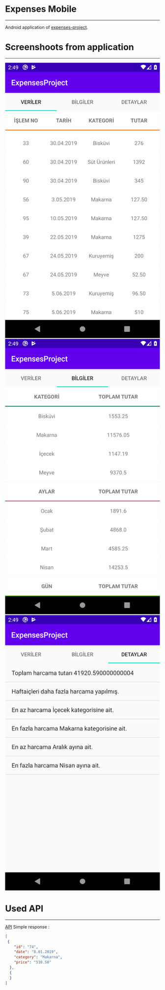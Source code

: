 # Expenses Mobile
-------
Android application of [expenses-project](https://github.com/nejdetkadir/expenses-project).
# Screenshoots from application
-------
![Database](docs/Screenshot_1.png)
![Database](docs/Screenshot_2.png)
![Database](docs/Screenshot_3.png)
# Used API
-------
[API](https://api.nejdetkadirbektas.com/expenses/) 
Simple response :
```json
[
 {
    "id": "74",
    "date": "8.01.2019",
    "category": "Makarna",
    "price": "510.50"
  },
  {
  }
]
```
